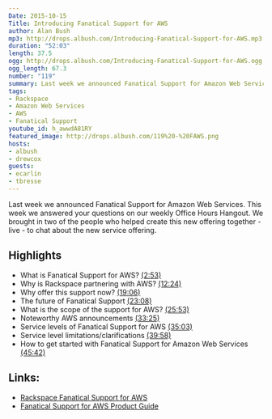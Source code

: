 ```yaml
---
Date: 2015-10-15
Title: Introducing Fanatical Support for AWS
author: Alan Bush
mp3: http://drops.albush.com/Introducing-Fanatical-Support-for-AWS.mp3
duration: "52:03"
length: 37.5
ogg: http://drops.albush.com/Introducing-Fanatical-Support-for-AWS.ogg
ogg_length: 67.3
number: "119"
summary: Last week we announced Fanatical Support for Amazon Web Services. This week we answered your questions on our weekly Office Hours Hangout. We brought in two of the people who helped create this new offering together - live - to chat about the new service offering.
tags:
- Rackspace
- Amazon Web Services
- AWS
- Fanatical Support
youtube_id: h_awwdA81RY
featured_image: http://drops.albush.com/119%20-%20FAWS.png
hosts:
- albush
- drewcox
guests:
- ecarlin
- tbresse
---
```

Last week we announced Fanatical Support for Amazon Web Services. This week we answered your questions on our weekly Office Hours Hangout. We brought in two of the people who helped create this new offering together - live - to chat about the new service offering.
<!--more-->

## Highlights

* What is Fanatical Support for AWS? [(2:53)](https://youtu.be/h_awwdA81RY?t=2m53s)  
* Why is Rackspace partnering with AWS? [(12:24)](https://youtu.be/h_awwdA81RY?t=12m24s)
* Why offer this support now? [(19:06)](https://youtu.be/h_awwdA81RY?t=19m06s)
* The future of Fanatical Support [(23:08)](https://youtu.be/h_awwdA81RY?t=23m08s)
* What is the scope of the support for AWS? [(25:53)](https://youtu.be/h_awwdA81RY?t=25m53s)
* Noteworthy AWS announcements [(33:25)](https://youtu.be/h_awwdA81RY?t=33m25s)
* Service levels of Fanatical Support for AWS [(35:03)](https://youtu.be/h_awwdA81RY?t=35m03s)
* Service level limitations/clarifications [(39:58)](https://youtu.be/h_awwdA81RY?t=39m58s)
* How to get started with Fanatical Support for Amazon Web Services [(45:42)](https://youtu.be/h_awwdA81RY?t=45m42s)

## Links:

* [Rackspace Fanatical Support for AWS](https://www.rackspace.com/en-us/managed-aws)  
* [Fanatical Support for AWS Product Guide](https://manage.rackspace.com/docs/product-guide/)
